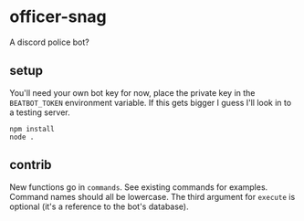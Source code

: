 # officer-snag

A discord police bot?

## setup

You'll need your own bot key for now, place the private key in the `BEATBOT_TOKEN` environment variable.
If this gets bigger I guess I'll look in to a testing server.

```
npm install
node .
```

## contrib

New functions go in `commands`. See existing commands for examples. Command names should all be lowercase.
The third argument for `execute` is optional (it's a reference to the bot's database).